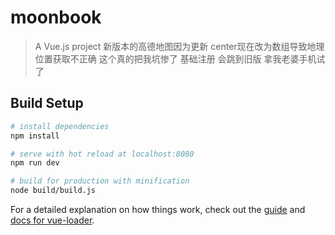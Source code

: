 # moonbook

> A Vue.js project 
> 新版本的高德地图因为更新  center现在改为数组导致地理位置获取不正确  这个真的把我坑惨了
> 基础注册 会跳到旧版 拿我老婆手机试了

## Build Setup

``` bash
# install dependencies
npm install

# serve with hot reload at localhost:8080
npm run dev

# build for production with minification
node build/build.js

```

For a detailed explanation on how things work, check out the [guide](http://vuejs-templates.github.io/webpack/) and [docs for vue-loader](http://vuejs.github.io/vue-loader).
